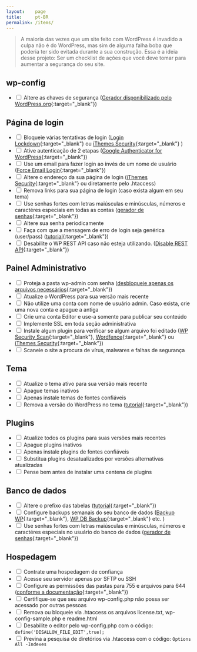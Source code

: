 ```yaml
---
layout:    page
title:     pt-BR
permalink: /items/
---
```


> A maioria das vezes que um site feito com WordPress é invadido a culpa não é do WordPress, mas sim de alguma falha boba que poderia ter sido evitada durante a sua construção.
> Essa é a ideia desse projeto: Ser um checklist de ações que você deve tomar para aumentar a segurança do seu site.

## wp-config
* <label><input type="checkbox" /> Altere as chaves de segurança ([Gerador disponibilizado pelo WordPress.org](https://api.wordpress.org/secret-key/1.1/salt/){:target="_blank"})</label>

## Página de login

* <label><input type="checkbox" /> Bloqueie várias tentativas de login ([Login Lockdown](https://wordpress.org/plugins/login-lockdown/){:target="_blank"} ou [iThemes Security](https://wordpress.org/plugins/better-wp-security/){:target="_blank"} )</label>
* <label><input type="checkbox" /> Ative autenticação de 2 etapas ([Google Authenticator for WordPress](https://wordpress.org/plugins/wp-google-authenticator/){:target="_blank"})</label>
* <label><input type="checkbox" /> Use um email para fazer login ao invés de um nome de usuário ([Force Email Login](https://wordpress.org/plugins/force-email-login/){:target="_blank"})</label>
* <label><input type="checkbox" /> Altere o endereço da sua página de login ([iThemes Security](https://wordpress.org/plugins/better-wp-security/){:target="_blank"} ou diretamente pelo .htaccess)</label>
* <label><input type="checkbox" /> Remova links para sua página de login (caso exista algum em seu tema)</label>
* <label><input type="checkbox" /> Use senhas fortes com letras maiúsculas e minúsculas, números e caractéres especiais em todas as contas ([gerador de senhas](http://passwordsgenerator.net/){:target="_blank"})</label>
* <label><input type="checkbox" /> Altere sua senha periodicamente</label>
* <label><input type="checkbox" /> Faça com que a mensagem de erro de login seja genérica (user/pass) ([tutorial](https://gist.github.com/zergiocosta/72f87176b236ed0c6e13){:target="_blank"})</label>
* <label><input type="checkbox" /> Desabilite o WP REST API caso não esteja utilizando. ([Disable REST API](https://br.wordpress.org/plugins/disable-json-api/){:target="_blank"})</label>

## Painel Administrativo

* <label><input type="checkbox" /> Proteja a pasta wp-admin com senha ([desbloqueie apenas os arquivos necessários](https://gist.github.com/rafaelfunchal/f9a41ea72d80600d753a){:target="_blank"})</label>
* <label><input type="checkbox" /> Atualize o WordPress para sua versão mais recente</label>
* <label><input type="checkbox" /> Não utilize uma conta com nome de usuário admin. Caso exista, crie uma nova conta e apague a antiga</label>
* <label><input type="checkbox" /> Crie uma conta Editor e use-a somente para publicar seu conteúdo</label>
* <label><input type="checkbox" /> Implemente SSL em toda seção administrativa</label>
* <label><input type="checkbox" /> Instale algum plugin para verificar se algum arquivo foi editado ([WP Security Scan](https://wordpress.org/plugins/wp-security-scan/){:target="_blank"}, [Wordfence](https://wordpress.org/plugins/wordfence/){:target="_blank"} ou [iThemes Security](https://wordpress.org/plugins/better-wp-security/){:target="_blank"})</label>
* <label><input type="checkbox" /> Scaneie o site a procura de vírus, malwares e falhas de segurança</label>

## Tema

* <label><input type="checkbox" /> Atualize o tema ativo para sua versão mais recente</label>
* <label><input type="checkbox" /> Apague temas inativos</label>
* <label><input type="checkbox" /> Apenas instale temas de fontes confiáveis</label>
* <label><input type="checkbox" /> Remova a versão do WordPress no tema ([tutorial](http://www.wpbeginner.com/wp-tutorials/the-right-way-to-remove-wordpress-version-number/){:target="_blank"})</label>

## Plugins

* <label><input type="checkbox" /> Atualize todos os plugins para suas versões mais recentes</label>
* <label><input type="checkbox" /> Apague plugins inativos</label>
* <label><input type="checkbox" /> Apenas instale plugins de fontes confiáveis</label>
* <label><input type="checkbox" /> Substitua plugins desatualizados por versões alternativas atualizadas</label>
* <label><input type="checkbox" /> Pense bem antes de instalar uma centena de plugins</label>

## Banco de dados

* <label><input type="checkbox" /> Altere o prefixo das tabelas ([tutorial](http://www.maketecheasier.com/the-safe-way-to-change-your-wordpress-database-table-prefix){:target="_blank"})</label>
* <label><input type="checkbox" /> Configure backups semanais do seu banco de dados ([Backup WP](https://wordpress.org/plugins/backup-wp/){:target="_blank"}, [WP DB Backup](https://wordpress.org/plugins/wp-db-backup/){:target="_blank"} etc. )</label>
* <label><input type="checkbox" /> Use senhas fortes com letras maiúsculas e minúsculas, números e caractéres especiais no usuário do banco de dados ([gerador de senhas](http://passwordsgenerator.net/){:target="_blank"})</label>

## Hospedagem

* <label><input type="checkbox" /> Contrate uma hospedagem de confiança</label>
* <label><input type="checkbox" /> Acesse seu servidor apenas por SFTP ou SSH</label>
* <label><input type="checkbox" /> Configure as permissões das pastas para 755 e arquivos para 644 ([conforme a documentação](http://codex.wordpress.org/Hardening_WordPress#File_Permissions){:target="_blank"})</label>
* <label><input type="checkbox" /> Certifique-se que seu arquivo wp-config.php não possa ser acessado por outras pessoas</label>
* <label><input type="checkbox" /> Remova ou bloqueie via .htaccess os arquivos license.txt, wp-config-sample.php e readme.html</label>
* <label><input type="checkbox" /> Desabilite o editor pelo wp-config.php com o código: `define('DISALLOW_FILE_EDIT',true);`</label>
* <label><input type="checkbox" /> Previna a pesquisa de diretórios via .htaccess com o código: `Options All -Indexes`</label>
